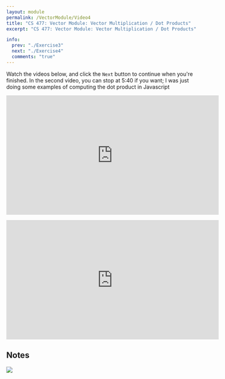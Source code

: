 ```yaml
---
layout: module
permalink: /VectorModule/Video4
title: "CS 477: Vector Module: Vector Multiplication / Dot Products"
excerpt: "CS 477: Vector Module: Vector Multiplication / Dot Products"

info:
  prev: "./Exercise3"
  next: "./Exercise4"
  comments: "true"
---
```


<p>
Watch the videos below, and click the <code>Next</code> button to continue when you're finished.  In the second video, you can stop at 5:40 if you want; I was just doing some examples of computing the dot product in Javascript
</p>

<p></p>
<p>


<iframe width="560" height="315" src="https://www.youtube.com/embed/mfWw7_5beIE" title="YouTube video player" frameborder="0" allow="accelerometer; autoplay; clipboard-write; encrypted-media; gyroscope; picture-in-picture" allowfullscreen></iframe>

</p>

<p></p>
<p>
<iframe width="560" height="315" src="https://www.youtube.com/embed/DW5oe-u6yyk" title="YouTube video player" frameborder="0" allow="accelerometer; autoplay; clipboard-write; encrypted-media; gyroscope; picture-in-picture" allowfullscreen></iframe>
</p>

<p></p>
<h2>Notes</h2>

<img src = "../images/VectorModule/EuclideanVectors2.svg">